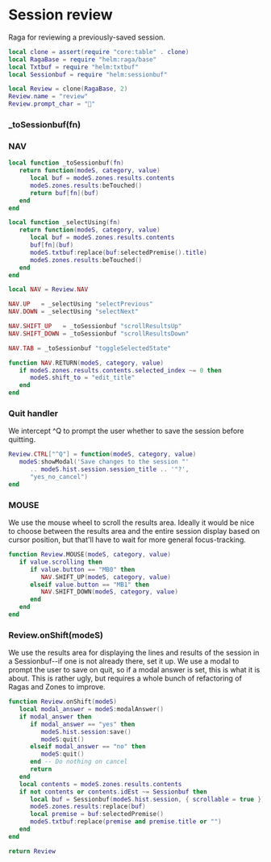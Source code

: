# Session review

Raga for reviewing a previously\-saved session\.

```lua
local clone = assert(require "core:table" . clone)
local RagaBase = require "helm:raga/base"
local Txtbuf = require "helm:txtbuf"
local Sessionbuf = require "helm:sessionbuf"
```

```lua
local Review = clone(RagaBase, 2)
Review.name = "review"
Review.prompt_char = "💬"
```


### \_toSessionbuf\(fn\)


### NAV

```lua
local function _toSessionbuf(fn)
   return function(modeS, category, value)
      local buf = modeS.zones.results.contents
      modeS.zones.results:beTouched()
      return buf[fn](buf)
   end
end

local function _selectUsing(fn)
   return function(modeS, category, value)
      local buf = modeS.zones.results.contents
      buf[fn](buf)
      modeS.txtbuf:replace(buf:selectedPremise().title)
      modeS.zones.results:beTouched()
   end
end

local NAV = Review.NAV

NAV.UP   = _selectUsing "selectPrevious"
NAV.DOWN = _selectUsing "selectNext"

NAV.SHIFT_UP   = _toSessionbuf "scrollResultsUp"
NAV.SHIFT_DOWN = _toSessionbuf "scrollResultsDown"

NAV.TAB = _toSessionbuf "toggleSelectedState"

function NAV.RETURN(modeS, category, value)
   if modeS.zones.results.contents.selected_index ~= 0 then
      modeS.shift_to = "edit_title"
   end
end
```


### Quit handler

We intercept ^Q to prompt the user whether to save the session before quitting\.

```lua
Review.CTRL["^Q"] = function(modeS, category, value)
   modeS:showModal('Save changes to the session "'
      .. modeS.hist.session.session_title .. '"?',
      "yes_no_cancel")
end
```


### MOUSE

We use the mouse wheel to scroll the results area\. Ideally it would be nice
to choose between the results area and the entire session display based on
cursor position, but that'll have to wait for more general focus\-tracking\.

```lua
function Review.MOUSE(modeS, category, value)
   if value.scrolling then
      if value.button == "MB0" then
         NAV.SHIFT_UP(modeS, category, value)
      elseif value.button == "MB1" then
         NAV.SHIFT_DOWN(modeS, category, value)
      end
   end
end
```


### Review\.onShift\(modeS\)

We use the results area for displaying the lines and results
of the session in a Sessionbuf\-\-if one is not already there,
set it up\.
We use a modal to prompt the user to save on quit, so if a modal
answer is set, this is what it is about\. This is rather ugly, but
requires a whole bunch of refactoring of Ragas and Zones to improve\.

```lua
function Review.onShift(modeS)
   local modal_answer = modeS:modalAnswer()
   if modal_answer then
      if modal_answer == "yes" then
         modeS.hist.session:save()
         modeS:quit()
      elseif modal_answer == "no" then
         modeS:quit()
      end -- Do nothing on cancel
      return
   end
   local contents = modeS.zones.results.contents
   if not contents or contents.idEst ~= Sessionbuf then
      local buf = Sessionbuf(modeS.hist.session, { scrollable = true })
      modeS.zones.results:replace(buf)
      local premise = buf:selectedPremise()
      modeS.txtbuf:replace(premise and premise.title or "")
   end
end
```

```lua
return Review
```